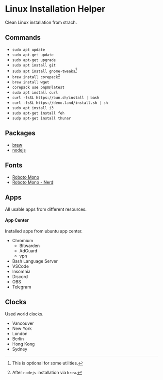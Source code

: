 # Linux Installation Helper

Clean Linux installation from strach.

## Commands

- `sudo apt update`
- `sudo apt-get update`
- `sudo apt-get upgrade`
- `sudo apt install git`
- `sudo apt install gnome-tweaks`[^1]
- `brew install corepack`[^2]
- `brew install wget`
- `corepack use pnpm@latest`
- `sudo apt install curl`
- `curl -fsSL https://bun.sh/install | bash`
- `curl -fsSL https://deno.land/install.sh | sh`
- `sudo apt install i3`
- `sudo apt-get install feh`
- `sudp apt-get install thunar` 

## Packages

- [brew](https://brew.sh/)
- [nodejs](https://nodejs.org/en/download/package-manager)

## Fonts

- [Roboto Mono](https://fonts.google.com/selection?query=roboto+mono)
- [Roboto Mono - Nerd](https://github.com/ryanoasis/nerd-fonts/releases/download/v3.2.1/RobotoMono.zip)

## Apps

All usable apps from different resources.

#### App Center

Installed apps from ubuntu app center.

- Chromium
  - Bitwarden
  - AdGuard
  - vpn
- Bash Language Server
- VSCode
- Insomnia
- Discord
- OBS
- Telegram

## Clocks

Used world clocks.

- Vancouver
- New York
- London
- Berlin
- Hong Kong
- Sydney

[^1]: This is optional for some utilities.
[^2]: After `nodejs` installation via `brew`.
